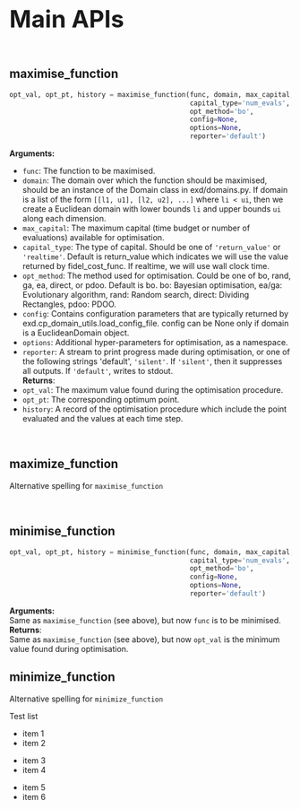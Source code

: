<span style="font-size:3em">**Main APIs**</span>

&nbsp;

## maximise_function
```python
opt_val, opt_pt, history = maximise_function(func, domain, max_capital,
                                             capital_type='num_evals',
                                             opt_method='bo',
                                             config=None,
                                             options=None,
                                             reporter='default')
```
**Arguments:**  
- `func`: The function to be maximised.  
- `domain`: The domain over which the function should be maximised, should be an instance of the Domain class in exd/domains.py.  If domain is a list of the form `[[l1, u1], [l2, u2], ...]` where `li < ui`, then we create a Euclidean domain with lower bounds `li` and upper bounds `ui` along each dimension.  
- `max_capital`: The maximum capital (time budget or number of evaluations) available for optimisation.  
- `capital_type`: The type of capital. Should be one of `'return_value'` or `'realtime'`.  Default is return_value which indicates we will use the value returned by fidel_cost_func. If realtime, we will use wall clock time.  
- `opt_method`: The method used for optimisation. Could be one of bo, rand, ga, ea, direct, or pdoo. Default is bo.  bo: Bayesian optimisation, ea/ga: Evolutionary algorithm, rand: Random search, direct: Dividing Rectangles, pdoo: PDOO. 
- `config`: Contains configuration parameters that are typically returned by exd.cp_domain_utils.load_config_file. config can be None only if domain is a EuclideanDomain object.  
- `options`: Additional hyper-parameters for optimisation, as a namespace.
- `reporter`: A stream to print progress made during optimisation, or one of the following strings 'default', `'silent'`. If `'silent'`, then it suppresses all outputs. If `'default'`, writes to stdout.  
**Returns**:  
- `opt_val`: The maximum value found during the optimisation procedure.  
- `opt_pt`: The corresponding optimum point.  
- `history`: A record of the optimisation procedure which include the point evaluated and the values at each time step.  

&nbsp;

## maximize_function
Alternative spelling for `maximise_function`

&nbsp;

## minimise_function
```python
opt_val, opt_pt, history = minimise_function(func, domain, max_capital,
                                             capital_type='num_evals',
                                             opt_method='bo',
                                             config=None,
                                             options=None,
                                             reporter='default')
```
**Arguments:**  
Same as `maximise_function` (see above), but now `func` is to be minimised.
**Returns**:  
Same as `maximise_function` (see above), but now `opt_val` is the minimum value found
during optimisation.

## minimize_function
Alternative spelling for `minimize_function`

Test list
- item 1
- item 2
* item 3
* item 4
+ item 5
+ item 6


